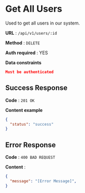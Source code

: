 # Get All Users

Used to get all users in our system.

**URL** : `/api/v1/users/:id`

**Method** : `DELETE`

**Auth required** : YES

**Data constraints**

```json
Must be authenticated
```

## Success Response

**Code** : `201 OK`

**Content example**

```json
{
  "status": "success"
}
```

## Error Response

**Code** : `400 BAD REQUEST`

**Content** :

```json
{
  "message": "[Error Message]",
}
```

